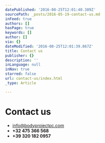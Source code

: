 ```yaml
---
datePublished: '2016-08-25T12:01:40.389Z'
sourcePath: _posts/2016-05-19-contact-us.md
inFeed: true
authors: []
hasPage: true
keywords: []
author: []
via: {}
dateModified: '2016-08-25T12:01:39.867Z'
title: Contact us
publisher: {}
description: ''
inLanguage: null
inNav: true
starred: false
url: contact-us/index.html
_type: Article

---
```

# Contact us

* info@bodyprojectpc.com
* **+32 475 366 568**
* **+39 320 182 0957**
